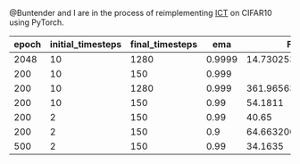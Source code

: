 @Buntender and I are in the process of reimplementing [ICT](https://arxiv.org/abs/2310.14189v1) on CIFAR10 using PyTorch.

|  epoch   | initial_timesteps  | final_timesteps | ema | FID |
|  ----    |    ----   |    ----    |     ----   |   ----  | 
|   2048   |     10    |    1280    |    0.9999  | 14.7302532   |
|   200    |     10    |    150     |    0.999   |         |
|   200    |     10    |    1280    |    0.999   | 361.96563 |
|   200    |     10    |    150     |    0.99    | 54.1811   |
|   200    |     2     |    150     |    0.99    |  40.65    |
|   200    |     2     |    150     |    0.9     | 64.66320037841797 |
|   500    |     2     |    150     |    0.99    |  34.1635  |
